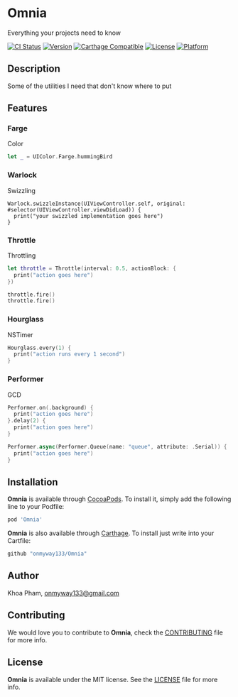 # Omnia

Everything your projects need to know

[![CI Status](http://img.shields.io/travis/onmyway133/Omnia.svg?style=flat)](https://travis-ci.org/onmyway133/Omnia)
[![Version](https://img.shields.io/cocoapods/v/Omnia.svg?style=flat)](http://cocoadocs.org/docsets/Omnia)
[![Carthage Compatible](https://img.shields.io/badge/Carthage-compatible-4BC51D.svg?style=flat)](https://github.com/Carthage/Carthage)
[![License](https://img.shields.io/cocoapods/l/Omnia.svg?style=flat)](http://cocoadocs.org/docsets/Omnia)
[![Platform](https://img.shields.io/cocoapods/p/Omnia.svg?style=flat)](http://cocoadocs.org/docsets/Omnia)

## Description

Some of the utilities I need that don't know where to put

## Features

### Farge
Color

```swift
let _ = UIColor.Farge.hummingBird
```

### Warlock
Swizzling

```
Warlock.swizzleInstance(UIViewController.self, original: #selector(UIViewController.viewDidLoad)) {
  print("your swizzled implementation goes here")
}
```

### Throttle
Throttling

```swift
let throttle = Throttle(interval: 0.5, actionBlock: {
  print("action goes here")
})

throttle.fire()
throttle.fire()
```

### Hourglass
NSTimer

```swift
Hourglass.every(1) {
  print("action runs every 1 second")
}
```

### Performer
GCD

```swift
Performer.on(.background) {
  print("action goes here")
}.delay(2) {
  print("action goes here")          
}

Performer.async(Performer.Queue(name: "queue", attribute: .Serial)) {
  print("action goes here")
}
```

## Installation

**Omnia** is available through [CocoaPods](http://cocoapods.org). To install
it, simply add the following line to your Podfile:

```ruby
pod 'Omnia'
```

**Omnia** is also available through [Carthage](https://github.com/Carthage/Carthage).
To install just write into your Cartfile:

```ruby
github "onmyway133/Omnia"
```

## Author

Khoa Pham, onmyway133@gmail.com

## Contributing

We would love you to contribute to **Omnia**, check the [CONTRIBUTING](https://github.com/onmyway133/Omnia/blob/master/CONTRIBUTING.md) file for more info.

## License

**Omnia** is available under the MIT license. See the [LICENSE](https://github.com/onmyway133/Omnia/blob/master/LICENSE.md) file for more info.
